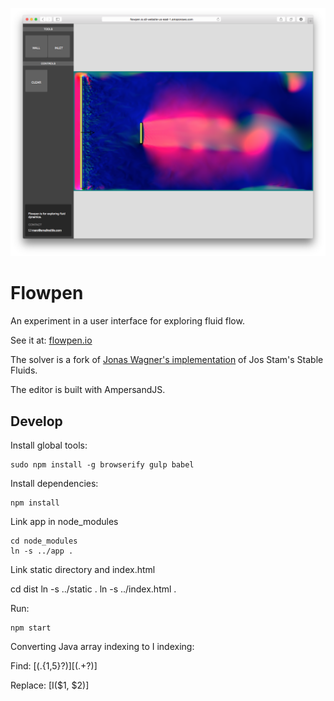 
![Splash Image](https://raw.githubusercontent.com/marcpare/flowpen/master/splash.png)

Flowpen
===

An experiment in a user interface for exploring fluid flow.

See it at: [flowpen.io](http://www.flowpen.io)

The solver is a fork of [Jonas Wagner's implementation](http://29a.ch/sandbox/2012/fluidcanvas/) of Jos Stam's Stable Fluids.

The editor is built with AmpersandJS.

Develop
---

Install global tools:

	sudo npm install -g browserify gulp babel

Install dependencies:

	npm install

Link app in node_modules

	cd node_modules
	ln -s ../app .

Link static directory and index.html

  cd dist
  ln -s ../static .
  ln -s ../index.html .

Run:

	npm start

Converting Java array indexing to I indexing:

  Find:
  \[(.{1,5}?)\]\[(.+?)\]

  Replace:
  [I($1, $2)]